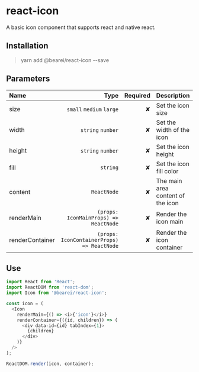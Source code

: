 # react-icon

A basic icon component that supports react and native react.

## Installation

> yarn add @bearei/react-icon --save

## Parameters

| Name | Type | Required | Description |
| :-- | --: | --: | :-- |
| size | `small` `medium` `large` | ✘ | Set the icon size |
| width | `string` `number` | ✘ | Set the width of the icon |
| height | `string` `number` | ✘ | Set the icon height |
| fill | `string` | ✘ | Set the icon fill color |
| content | `ReactNode` | ✘ | The main area content of the icon |
| renderMain | `(props: IconMainProps) => ReactNode` | ✘ | Render the icon main |
| renderContainer | `(props: IconContainerProps) => ReactNode` | ✘ | Render the icon container |

## Use

```typescript
import React from 'React';
import ReactDOM from 'react-dom';
import Icon from '@bearei/react-icon';

const icon = (
  <Icon
    renderMain={() => <i>{'icon'}</i>}
    renderContainer={({id, children}) => (
      <div data-id={id} tabIndex={1}>
        {children}
      </div>
    )}
  />
);

ReactDOM.render(icon, container);
```
